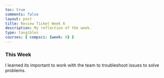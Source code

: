 ```yaml
---
toc: true
comments: false
layout: post
title: Review Ticket Week 6
description: My reflection of the week.  
type: tangibles
courses: { compsci: {week: 6} }
---
```


### This Week 
I learned its important to work with the team to troubleshoot issues to solve problems. 